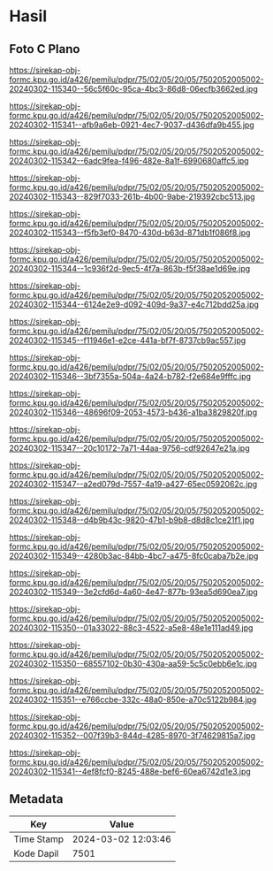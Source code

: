 # Hasil

## Foto C Plano

https://sirekap-obj-formc.kpu.go.id/a426/pemilu/pdpr/75/02/05/20/05/7502052005002-20240302-115340--56c5f60c-95ca-4bc3-86d8-06ecfb3662ed.jpg

https://sirekap-obj-formc.kpu.go.id/a426/pemilu/pdpr/75/02/05/20/05/7502052005002-20240302-115341--afb9a6eb-0921-4ec7-9037-d436dfa9b455.jpg

https://sirekap-obj-formc.kpu.go.id/a426/pemilu/pdpr/75/02/05/20/05/7502052005002-20240302-115342--6adc9fea-f496-482e-8a1f-6990680affc5.jpg

https://sirekap-obj-formc.kpu.go.id/a426/pemilu/pdpr/75/02/05/20/05/7502052005002-20240302-115343--829f7033-261b-4b00-9abe-219392cbc513.jpg

https://sirekap-obj-formc.kpu.go.id/a426/pemilu/pdpr/75/02/05/20/05/7502052005002-20240302-115343--f5fb3ef0-8470-430d-b63d-871db1f086f8.jpg

https://sirekap-obj-formc.kpu.go.id/a426/pemilu/pdpr/75/02/05/20/05/7502052005002-20240302-115344--1c936f2d-9ec5-4f7a-863b-f5f38ae1d69e.jpg

https://sirekap-obj-formc.kpu.go.id/a426/pemilu/pdpr/75/02/05/20/05/7502052005002-20240302-115344--6124e2e9-d092-409d-9a37-e4c712bdd25a.jpg

https://sirekap-obj-formc.kpu.go.id/a426/pemilu/pdpr/75/02/05/20/05/7502052005002-20240302-115345--f11946e1-e2ce-441a-bf7f-8737cb9ac557.jpg

https://sirekap-obj-formc.kpu.go.id/a426/pemilu/pdpr/75/02/05/20/05/7502052005002-20240302-115346--3bf7355a-504a-4a24-b782-f2e684e9fffc.jpg

https://sirekap-obj-formc.kpu.go.id/a426/pemilu/pdpr/75/02/05/20/05/7502052005002-20240302-115346--48696f09-2053-4573-b436-a1ba3829820f.jpg

https://sirekap-obj-formc.kpu.go.id/a426/pemilu/pdpr/75/02/05/20/05/7502052005002-20240302-115347--20c10172-7a71-44aa-9756-cdf92647e21a.jpg

https://sirekap-obj-formc.kpu.go.id/a426/pemilu/pdpr/75/02/05/20/05/7502052005002-20240302-115347--a2ed079d-7557-4a19-a427-65ec0592062c.jpg

https://sirekap-obj-formc.kpu.go.id/a426/pemilu/pdpr/75/02/05/20/05/7502052005002-20240302-115348--d4b9b43c-9820-47b1-b9b8-d8d8c1ce21f1.jpg

https://sirekap-obj-formc.kpu.go.id/a426/pemilu/pdpr/75/02/05/20/05/7502052005002-20240302-115349--4280b3ac-84bb-4bc7-a475-8fc0caba7b2e.jpg

https://sirekap-obj-formc.kpu.go.id/a426/pemilu/pdpr/75/02/05/20/05/7502052005002-20240302-115349--3e2cfd6d-4a60-4e47-877b-93ea5d690ea7.jpg

https://sirekap-obj-formc.kpu.go.id/a426/pemilu/pdpr/75/02/05/20/05/7502052005002-20240302-115350--01a33022-88c3-4522-a5e8-48e1e111ad49.jpg

https://sirekap-obj-formc.kpu.go.id/a426/pemilu/pdpr/75/02/05/20/05/7502052005002-20240302-115350--68557102-0b30-430a-aa59-5c5c0ebb6e1c.jpg

https://sirekap-obj-formc.kpu.go.id/a426/pemilu/pdpr/75/02/05/20/05/7502052005002-20240302-115351--e766ccbe-332c-48a0-850e-a70c5122b984.jpg

https://sirekap-obj-formc.kpu.go.id/a426/pemilu/pdpr/75/02/05/20/05/7502052005002-20240302-115352--007f39b3-844d-4285-8970-3f74629815a7.jpg

https://sirekap-obj-formc.kpu.go.id/a426/pemilu/pdpr/75/02/05/20/05/7502052005002-20240302-115341--4ef8fcf0-8245-488e-bef6-60ea6742d1e3.jpg


## Metadata

| Key        | Value               |
| ---------- | ------------------- |
| Time Stamp | 2024-03-02 12:03:46 |
| Kode Dapil | 7501                |



